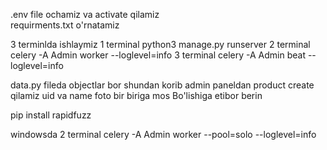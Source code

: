 .env file ochamiz va activate qilamiz  
requirments.txt  o'rnatamiz 

3 terminlda ishlaymiz 
1 terminal python3 manage.py  runserver 
2 terminal  celery -A Admin worker --loglevel=info
3 terminal celery -A Admin beat --loglevel=info

data.py fileda   objectlar bor  shundan korib admin paneldan  product create qilamiz uid va name foto  bir biriga mos Bo'lishiga etibor berin 


pip install rapidfuzz

windowsda
2 terminal  celery -A Admin worker --pool=solo --loglevel=info

